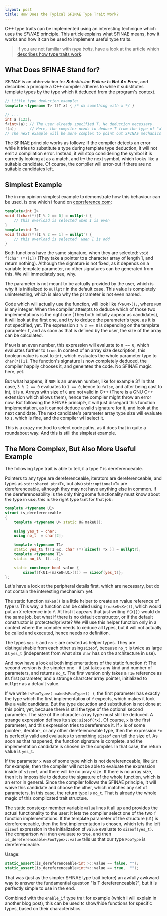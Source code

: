 ```yaml
---
layout: post
title: How Does the Typical SFINAE Type Trait Work?
---
```


C++ type traits can be implemented using an interesting technique which uses the *SFINAE* principle.
This article explains what SFINAE means, how it works and how it can be used to implement useful type traits.

<!--more-->

> If you are not familiar with *type traits*, have a look at the article which [describes how type traits work](/2016/02/18/what_is_a_type_trait).

## What Does SFINAE Stand for?

*SFINAE* is an abbreviation for ***S**ubstitution **F**ailure **I**s **N**ot **A**n **E**rror*, and describes a principle a C++ compiler adheres to while it substitutes template types by the type which it deduced from the program's context.

``` cpp
// Little type deduction example:
template <typename T> f(T x) { /* do something with x */ }

// ...
int a {123};
f<int>(a); // The user already specified T. No deduction necessary.
f(a);      // Here, the compiler needs to deduce T from the type of "a"
// The next example will be more complex to point out SFINAE mechanics
```

The SFINAE principle works as follows:
If the compiler detects an error while it tries to substitute a type during template type deduction, it will not emit a compilation error. 
Instead, it will stop considering the symbol it is currently looking at as a match, and try the next symbol, which looks like a suitable candidate.
Of course, the compiler will error-out if there are no suitable candidates left.

## Simplest Example

The in my opinion simplest example to demonstrate how this behaviour can be used, is one which i found on [cppreference.com](http://en.cppreference.com/w/cpp/language/sfinae):

``` cpp
template<int I>
void f(char(*)[I % 2 == 0] = nullptr) {
    // this overload is selected when I is even
}
template<int I>
void f(char(*)[I % 2 == 1] = nullptr) {
    // this overload is selected  when I is odd
}
```

Both functions have the same signature, when they are selected: `void f(char (*)[1])` (They take a pointer to a character array of length 1, and return nothing).
Although the signature is not fixed, as it depends on a variable template parameter, no other signatures can be generated from this. 
We will immediately see, why.

The parameter is not meant to be actually provided by the user, which is why it is initialized to `nullptr` in the default case.
This value is completely uninteresting, which is also why the parameter is not even named.

Code which will actually use the function, will look like `f<NUM>();`, where `NUM` is any integer.
When the compiler attempts to deduce which of those two implementations is the right one (They both initially appear as candidates), it will look at the first one, and try to deduce the parameter's type, as it is not specified, yet.
The expression `I % 2 == 0` is depending on the template parameter `I`, and as soon as that is defined by the user, the size of the array can be calculated.

If `NUM` is an even number, this expression will evaluate to `0 == 0`, which evaluates further to `true`.
In context of an array size description, this boolean value is cast to `int`, which evaluates the whole parameter type to `char(*)[1]`.
The function's signature is now completely deduced, the compiler happily chooses it, and generates the code.
No SFINAE magic here, yet.

But what happens, if `NUM` is an uneven number, like for example 3?
In that case, `3 % 2 == 0` evaluates to `1 == 0`, hence to `false`, and after being cast to int, it is `0`.
Arrays with size of `0` are not valid in C++ (There is a GNU C++ extension which allows them), hence the compiler might throw an error now.
But following the SFINAE principle, it will just disregard this function implementation, as it cannot deduce a valid signature for it, and look at the next candidate.
The next candidate's parameter array type size will evaluate to `1`, which is fine, and the compiler will select it.

This is a crazy method to select code paths, as it does that in quite a roundabout way.
And this is still the simplest example.

## The More Complex, But Also More Useful Example

The following type trait is able to tell, if a type `T` is dereferenceable.

Pointers to any type are dereferenceable, iterators are dereferenceable, and types as `std::shared_ptr<T>`, but also `std::optional<T>` are dereferenceable, although they may not have anything else in common.
If the dereferenceability is the only thing some functionality must know about the type in use, this is the right type trait for that job:

``` cpp
template <typename U1>
struct is_dereferenceable
{
    template <typename U> static U& makeU();

    using yes_t = char;
    using no_t  = char[2];

    template <typename T1>
    static yes_t& f(T1 &x, char (*)[sizeof( *x )] = nullptr);
    template <typename T1>
    static no_t&  f(...);

    static constexpr bool value {
        sizeof(f<U1>(makeU<U1>())) == sizeof(yes_t)};
};
```

Let's have a look at the peripheral details first, which are necessary, but do not contain the interesting mechanism, yet.

The static function `makeU()` is a little helper to create an rvalue reference of type `U`.
This way, a function can be called using `f(makeU<X>())`, which would put an `X` reference into `f`.
At first it appears that just writing `f(X{})` would do the same job, but what if there is no default constructor, or if the default constructor is protected/private?
We will use this helper function only in a context where the compiler needs to deduce all types, but it will not actually be called and executed, hence needs no definition.

The types `yes_t` and `no_t` are created as helper types. 
They are distinguishable from each other using `sizeof`, because `no_t` is twice as large as `yes_t` (indepentent from what size `char` has on the architecture in use).

And now have a look at both implementations of the static function `f`:
The second version is the simpler one - it just takes any kind and number of parameters, and returns `no_t`.
The first version only takes a `T1&` reference as its first parameter, and a strange character array pointer, initialized to `nullptr` as a default value.

If we write `f<FooType>( makeU<FooType>() )`, the first parameter has exactly the type which the first implementation of `f` expects, which makes it look like a valid candidate.
But the type deduction and substitution is not done at this point, yet, because there is still the type of the optional second parameter.
The size of the character array type must still be deduced.
A strange expression defines its size: `sizeof(*x)`. Of course, `x` is the first parameter, and this expression tries to dereference it.
If `x` is of some pointer-, iterator-, or any other dereferenceable type, then the expression `*x` is perfectly valid and evaluates to something `sizeof` can tell the size of.
As soon as that happened, the function signature is complete, and the implementation candidate is chosen by the compiler.
In that case, the return value is `yes_t`.

If the parameter `x` was of some type which is not dereferenceable, like `int` for example, then the compiler will not be able to evaluate the expression inside of `sizeof`, and there will be no array size.
If there is no array size, then it is impossible to deduce the signature of the whole function, which is an error in general.
Since the compiler follows the SFINAE principle, it will waive this candidate and choose the other, which matches any set of parameters.
In this case, the return type is `no_t`.
That is already the whole magic of this complicated trait structure.

The static constexpr member variable `value` lines it all up and provides the actual functionality to the user:
It lets the compiler select one of the two `f` function implementations.
If the template parameter of the structure (`U1`) is dereferenceable, then the first implementation is chosen, which lets the left `sizeof` expression in the initialization of `value` evaluate to `sizeof(yes_t)`.
The comparison will then evaluate to `true`, and then `is_dereferenceable<FooType>::value` tells us that our type `FooType` is dereferenceable.

Usage:

``` cpp
static_assert(is_dereferenceable<int >::value == false, "");
static_assert(is_dereferenceable<int*>::value == true,  "");
```

That was (just as the simpler SFINAE type trait before) an awfully awkward way to answer the fundamential question "Is T dereferenceable?", but it is perfectly simple to use in the end.

Combined with the `enable_if` type trait for example (which i will explain in another blog post), this can be used to show/hide functions for specific types, based on their characteristics.
